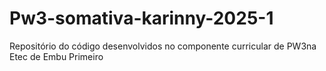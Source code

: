 # Pw3-somativa-karinny-2025-1
Repositório do código desenvolvidos no componente curricular de PW3na Etec de Embu Primeiro
